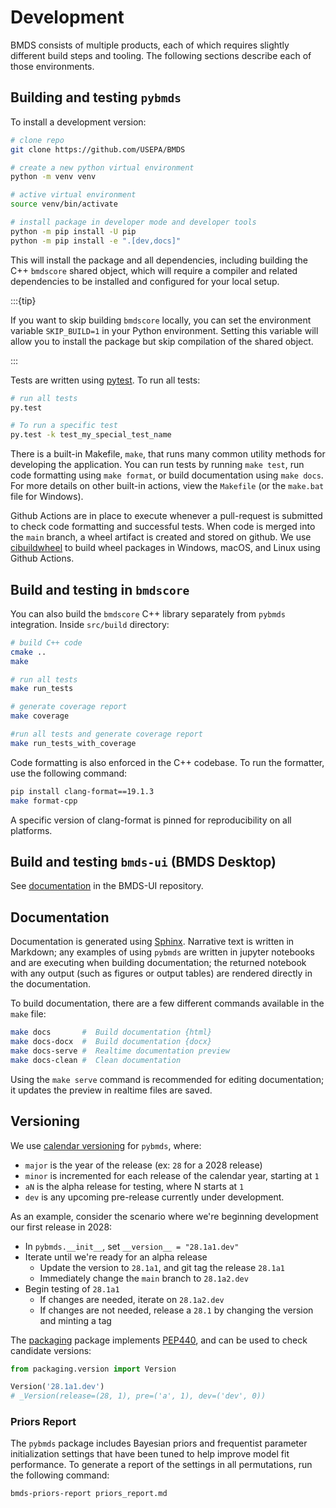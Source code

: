# Development

BMDS consists of multiple products, each of which requires slightly different build steps and tooling. The following sections describe each of those environments.

## Building and testing `pybmds`

To install a development version:

```bash
# clone repo
git clone https://github.com/USEPA/BMDS

# create a new python virtual environment
python -m venv venv

# active virtual environment
source venv/bin/activate

# install package in developer mode and developer tools
python -m pip install -U pip
python -m pip install -e ".[dev,docs]"
```

This will install the package and all dependencies, including building the C++ `bmdscore` shared object, which will require a compiler and related dependencies to be installed and configured for your local setup.

:::{tip}

If you want to skip building `bmdscore` locally, you can set the environment variable `SKIP_BUILD=1` in your Python environment. Setting this variable will allow you to install the package but skip compilation of the shared object.

:::

Tests are written using [pytest](http://doc.pytest.org/en/latest/). To run all tests:

```bash
# run all tests
py.test

# To run a specific test
py.test -k test_my_special_test_name
```

There is a built-in Makefile, ``make``, that runs many common utility methods for developing the application. You can run tests by running `make test`, run code formatting using `make format`, or build documentation using `make docs`. For more details on other built-in actions, view the `Makefile` (or the `make.bat` file for Windows).

Github Actions are in place to execute whenever a pull-request is submitted to check code formatting and successful tests. When code is merged into the `main` branch, a wheel artifact is created and stored on github. We use [cibuildwheel](https://cibuildwheel.pypa.io/en/stable/) to build wheel packages in Windows, macOS, and Linux using Github Actions.

## Build and testing in `bmdscore`

You can also build the `bmdscore` C++ library separately from `pybmds` integration. Inside `src/build` directory:

```bash
# build C++ code
cmake ..
make

# run all tests
make run_tests

# generate coverage report
make coverage

#run all tests and generate coverage report
make run_tests_with_coverage
```

Code formatting is also enforced in the C++ codebase. To run the formatter, use the following command:

```bash
pip install clang-format==19.1.3
make format-cpp
```

A specific version of clang-format is pinned for reproducibility on all platforms.

## Build and testing `bmds-ui` (BMDS Desktop)

See [documentation](https://github.com/USEPA/BMDS-UI/blob/main/docs/development.md) in the BMDS-UI repository.

## Documentation

Documentation is generated using [Sphinx](https://www.sphinx-doc.org/). Narrative text is written in Markdown; any examples of using `pybmds` are written in jupyter notebooks and are executing when building documentation; the returned notebook with any output (such as figures or output tables) are rendered directly in the documentation.

To build documentation, there are a few different commands available in the `make` file:

```bash
make docs       #  Build documentation {html}
make docs-docx  #  Build documentation {docx}
make docs-serve #  Realtime documentation preview
make docs-clean #  Clean documentation
```

Using the `make serve` command is recommended for editing documentation; it updates the preview in realtime files are saved.

## Versioning

We use [calendar versioning](https://calver.org/) for `pybmds`, where:

* `major` is the year of the release (ex: `28` for a 2028 release)
* `minor` is incremented for each release of the calendar year, starting at `1`
* `aN` is the alpha release for testing, where N starts at `1`
* `dev` is any upcoming pre-release currently under development.

As an example, consider the scenario where we're beginning development our first release in 2028:

* In `pybmds.__init__`, set `__version__ = "28.1a1.dev"`
* Iterate until we're ready for an alpha release
    * Update the version to `28.1a1`, and git tag the release `28.1a1`
    * Immediately change the `main` branch to `28.1a2.dev`
* Begin testing of `28.1a1`
    * If changes are needed, iterate on `28.1a2.dev`
    * If changes are not needed, release a `28.1` by changing the version and minting a tag

The [packaging](https://packaging.pypa.io/en/stable/index.html) package implements [PEP440](https://peps.python.org/pep-0440/), and can be used to check candidate versions:

```python
from packaging.version import Version

Version('28.1a1.dev')
# _Version(release=(28, 1), pre=('a', 1), dev=('dev', 0))
```

### Priors Report

The `pybmds` package includes Bayesian priors and frequentist parameter initialization settings that have been tuned to help improve model fit performance. To generate a report of the settings in all permutations, run the following command:

```bash
bmds-priors-report priors_report.md
```



